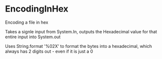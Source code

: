 # EncodingInHex
Encoding a file in hex

Takes a signle input from System.In, 
outputs the Hexadecimal value for that entire input into System.out

Uses String.format '%02X' to format the bytes into a hexadecimal, which always has 2 digits out - even if it is just a 0 
